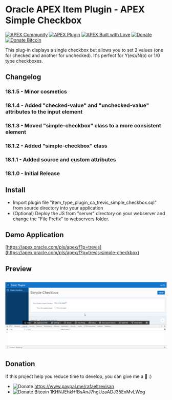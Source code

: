 # Oracle APEX Item Plugin - APEX Simple Checkbox

[![APEX Community](https://cdn.rawgit.com/rafael-trevisan/apex-github-badges/12a4f7be/badges/apex-community-badge.svg)](https://github.com/rafael-trevisan/apex-github-badges) [![APEX Plugin](https://cdn.rawgit.com/rafael-trevisan/apex-github-badges/12a4f7be/badges/apex-plugin-badge.svg)](https://github.com/rafael-trevisan/apex-github-badges)
[![APEX Built with Love](https://cdn.rawgit.com/rafael-trevisan/apex-github-badges/12a4f7be/badges/apex-love-badge.svg)](https://github.com/rafael-trevisan/apex-github-badges) [![Donate](https://img.shields.io/badge/Donate-PayPal-green.svg)](#donation) [![Donate Bitcoin](https://img.shields.io/badge/Donate-Bitcoin-orange.svg)](#donation)

This plug-in displays a single checkbox but allows you to set 2 values (one for checked and another for unchecked). It's perfect for Y(es)/N(o) or 1/0 type checkboxes.

## Changelog
### 18.1.5 - Minor cosmetics
### 18.1.4 - Added "checked-value" and "unchecked-value" attributes to the input element
### 18.1.3 - Moved "simple-checkbox" class to a more consistent element
### 18.1.2 - Added "simple-checkbox" class
### 18.1.1 - Added source and custom attributes
### 18.1.0 - Initial Release

## Install
- Import plugin file "item_type_plugin_ca_trevis_simple_checkbox.sql" from source directory into your application
- (Optional) Deploy the JS from "server" directory on your webserver and change the "File Prefix" to webservers folder.

## Demo Application
[https://apex.oracle.com/pls/apex/f?p=trevis](https://apex.oracle.com/pls/apex/f?p=trevis:simple-checkbox)

## Preview
## ![](https://github.com/rafael-trevisan/apex-plugin-simple_checkbox/blob/master/preview.gif)

## Donation
If this project help you reduce time to develop, you can give me a :beer: :)

 - ![Donate](https://img.shields.io/badge/Donate-PayPal-green.svg) https://www.paypal.me/rafaeltrevisan
 - ![Donate Bitcoin](https://img.shields.io/badge/Donate-Bitcoin-orange.svg) 1KHNJEhkHfBsAnJ7hgUzaADJ35ExMvLWog
